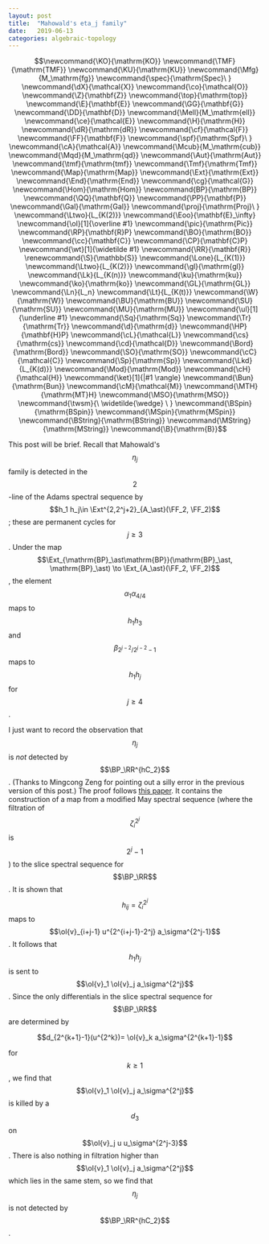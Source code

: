 ```yaml
---
layout: post
title:  "Mahowald's eta_j family"
date:   2019-06-13
categories: algebraic-topology
---
```


<script type="text/javascript" async=""
src="https://www.google-analytics.com/analytics.js"></script>
<script async=""
src="https://www.googletagmanager.com/gtag/js?id=UA-109004213-1"></script>
<script>
  window.dataLayer = window.dataLayer || [];
    function gtag(){dataLayer.push(arguments);}
      gtag('js', new Date());

        gtag('config', 'UA-109004213-1');
</script>
<script type="text/javascript"
src="https://cdn.mathjax.org/mathjax/latest/MathJax.js?config=TeX-AMS-MML_HTMLorMML">
</script>

$$\newcommand{\KO}{\mathrm{KO}} \newcommand{\TMF}{\mathrm{TMF}}
\newcommand{\KU}{\mathrm{KU}} \newcommand{\Mfg}{M_\mathrm{fg}}
\newcommand{\spec}{\mathrm{Spec}\ } \newcommand{\dX}{\mathcal{X}}
\newcommand{\co}{\mathcal{O}} \newcommand{\Z}{\mathbf{Z}}
\newcommand{\top}{\mathrm{top}} \newcommand{\E}{\mathbf{E}}
\newcommand{\GG}{\mathbf{G}} \newcommand{\DD}{\mathbf{D}}
\newcommand{\Mell}{M_\mathrm{ell}} \newcommand{\ce}{\mathcal{E}}
\newcommand{\H}{\mathrm{H}} \newcommand{\dR}{\mathrm{dR}}
\newcommand{\cf}{\mathcal{F}} \newcommand{\FF}{\mathbf{F}}
\newcommand{\spf}{\mathrm{Spf}\ } \newcommand{\cA}{\mathcal{A}}
\newcommand{\Mcub}{M_\mathrm{cub}} \newcommand{\Mqd}{M_\mathrm{qd}}
\newcommand{\Aut}{\mathrm{Aut}} \newcommand{\tmf}{\mathrm{tmf}}
\newcommand{\Tmf}{\mathrm{Tmf}} \newcommand{\Map}{\mathrm{Map}}
\newcommand{\Ext}{\mathrm{Ext}} \newcommand{\End}{\mathrm{End}}
\newcommand{\cg}{\mathcal{G}} \newcommand{\Hom}{\mathrm{Hom}}
\newcommand{BP}{\mathrm{BP}} \newcommand{\QQ}{\mathbf{Q}}
\newcommand{\PP}{\mathbf{P}} \newcommand{\Gal}{\mathrm{Gal}}
\newcommand{\proj}{\mathrm{Proj}\ } \newcommand{\Ltwo}{L_{K(2)}}
\newcommand{\Eoo}{\mathbf{E}_\infty} \newcommand{\ol}[1]{\overline #1}
\newcommand{\pic}{\mathrm{Pic}} \newcommand{\RP}{\mathbf{R}P}
\newcommand{\BO}{\mathrm{BO}} \newcommand{\cc}{\mathbf{C}}
\newcommand{\CP}{\mathbf{C}P} \newcommand{\wt}[1]{\widetilde #1}
\newcommand{\RR}{\mathbf{R}} \renewcommand{\S}{\mathbb{S}}
\newcommand{\Lone}{L_{K(1)}} \newcommand{\Ltwo}{L_{K(2)}}
\newcommand{\gl}{\mathrm{gl}} \newcommand{\Lk}{L_{K(n)}}
\newcommand{\ku}{\mathrm{ku}} \newcommand{\ko}{\mathrm{ko}}
\newcommand{\GL}{\mathrm{GL}} \newcommand{\Ln}{L_n} \newcommand{\Lt}{L_{K(t)}}
\newcommand{\W}{\mathrm{W}} \newcommand{\BU}{\mathrm{BU}}
\newcommand{\SU}{\mathrm{SU}} \newcommand{\MU}{\mathrm{MU}}
\newcommand{\ul}[1]{\underline #1} \newcommand{\Sq}{\mathrm{Sq}}
\newcommand{\Tr}{\mathrm{Tr}} \newcommand{\d}{\mathrm{d}}
\newcommand{\HP}{\mathbf{H}P} \newcommand{\cL}{\mathcal{L}}
\newcommand{\cs}{\mathrm{cs}} \newcommand{\cd}{\mathcal{D}}
\newcommand{\Bord}{\mathrm{Bord}} \newcommand{\SO}{\mathrm{SO}}
\newcommand{\cC}{\mathcal{C}} \newcommand{\Sp}{\mathrm{Sp}}
\newcommand{\Lkd}{L_{K(d)}} \newcommand{\Mod}{\mathrm{Mod}}
\newcommand{\cH}{\mathcal{H}} \newcommand{\ket}[1]{|#1 \rangle}
\newcommand{\Bun}{\mathrm{Bun}} \newcommand{\cM}{\mathcal{M}}
\newcommand{\MTH}{\mathrm{MT}H} \newcommand{\MSO}{\mathrm{MSO}}
\newcommand{\twsm}{\ \widetilde{\wedge} \ } \newcommand{\BSpin}{\mathrm{BSpin}}
\newcommand{\MSpin}{\mathrm{MSpin}} \newcommand{\BString}{\mathrm{BString}}
\newcommand{\MString}{\mathrm{MString}} \newcommand{\B}{\mathrm{B}}$$

This post will be brief. Recall that Mahowald's $$\eta_j$$ family is detected in
the $$2$$-line of the Adams spectral sequence by $$h_1 h_j\in
\Ext^{2,2^j+2}_{A_\ast}(\FF_2, \FF_2)$$; these are permanent cycles for
$$j\geq 3$$. Under the map
$$\Ext_{\mathrm{BP}_\ast\mathrm{BP}}(\mathrm{BP}_\ast, \mathrm{BP}_\ast) \to
\Ext_{A_\ast}(\FF_2, \FF_2)$$, the element $$\alpha_1 \alpha_{4/4}$$ maps to
$$h_1 h_3$$ and $$\beta_{2^{j-2}/2^{j-2}-1}$$ maps to $$h_1 h_j$$ for $$j\geq
4$$.

I just want to record the observation that $$\eta_j$$ is *not* detected by
$$\BP_\RR^{hC_2}$$. (Thanks to Mingcong Zeng for pointing out a silly error in
the previous version of this post.) The proof follows [this
paper](https://arxiv.org/pdf/1707.03438.pdf). It contains the construction of a
map from a modified May spectral sequence (where the filtration of
$$\zeta_i^{2^j}$$ is $$2^j-1$$) to the slice spectral sequence for $$\BP_\RR$$.
It is shown that $$h_{ij} = \zeta_i^{2^j}$$ maps to $$\ol{v}_{i+j-1}
u^{2^{i+j-1}-2^j} a_\sigma^{2^j-1}$$. It follows that $$h_1 h_j$$ is sent to
$$\ol{v}_1 \ol{v}_j a_\sigma^{2^j}$$. Since the only differentials in the slice
spectral sequence for $$\BP_\RR$$ are determined by

$$d_{2^{k+1}-1}(u^{2^k})= \ol{v}_k a_\sigma^{2^{k+1}-1}$$

for $$k\geq 1$$, we find that $$\ol{v}_1 \ol{v}_j a_\sigma^{2^j}$$ is killed by
a $$d_3$$ on $$\ol{v}_j u u_\sigma^{2^j-3}$$. There is also nothing in
filtration higher than $$\ol{v}_1 \ol{v}_j a_\sigma^{2^j}$$ which lies in the
same stem, so we find that $$\eta_j$$ is not detected by $$\BP_\RR^{hC_2}$$.
